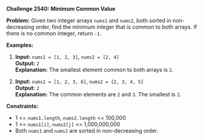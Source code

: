 **Challenge 2540: Minimum Common Value**

**Problem:**
Given two integer arrays `nums1` and `nums2`, both sorted in non-decreasing order, find the minimum integer that is common to both arrays. If there is no common integer, return `-1`.

**Examples:**

1. **Input:** `nums1 = [1, 2, 3]`, `nums2 = [2, 4]`  
   **Output:** `2`  
   **Explanation:** The smallest element common to both arrays is `2`.

2. **Input:** `nums1 = [1, 2, 3, 6]`, `nums2 = [2, 3, 4, 5]`  
   **Output:** `2`  
   **Explanation:** The common elements are `2` and `3`. The smallest is `2`.

**Constraints:**

- 1 <= `nums1.length`, `nums2.length` <= 100,000
- 1 <= `nums1[i]`, `nums2[j]` <= 1,000,000,000
- Both `nums1` and `nums2` are sorted in non-decreasing order.

